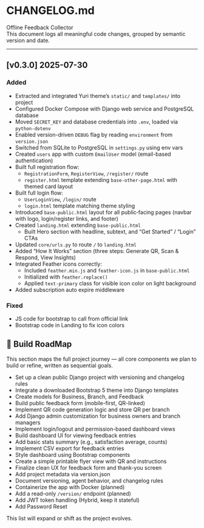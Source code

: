# CHANGELOG.md

Offline Feedback Collector  
This document logs all meaningful code changes, grouped by semantic version and date.

---

## [v0.3.0] 2025-07-30

### Added
- Extracted and integrated Yuri theme’s `static/` and `templates/` into project  
- Configured Docker Compose with Django web service and PostgreSQL database  
- Moved `SECRET_KEY` and database credentials into `.env`, loaded via `python-dotenv`  
- Enabled version-driven `DEBUG` flag by reading `environment` from `version.json`  
- Switched from SQLite to PostgreSQL in `settings.py` using env vars  
- Created `users` app with custom `EmailUser` model (email-based authentication)  
- Built full registration flow:  
  - `RegistrationForm`, `RegisterView`, `/register/` route  
  - `register.html` template extending `base-other-page.html` with themed card layout  
- Built full login flow:  
  - `UserLoginView`, `/login/` route  
  - `login.html` template matching theme styling
- Introduced `base-public.html` layout for all public‐facing pages (navbar with logo, login/register links, and footer)  
- Created `landing.html` extending `base-public.html`  
  - Built Hero section with headline, subtext, and “Get Started” / “Login” CTAs  
- Updated `core/urls.py` to route `/` to `landing.html`  
- Added “How It Works” section (three steps: Generate QR, Scan & Respond, View Insights)  
- Integrated Feather icons correctly:  
  - Included `feather.min.js` and `feather-icon.js` in `base-public.html`  
  - Initialized with `feather.replace()`  
  - Applied `text-primary` class for visible icon color on light background
- Added subscription auto expire middleware

### Fixed
- JS code for bootstrap to call from official link
- Bootstrap code in Landing to fix icon colors


## 🧭 Build RoadMap

This section maps the full project journey — all core components we plan to build or refine, written as sequential goals.

- Set up a clean public Django project with versioning and changelog rules
- Integrate a downloaded Bootstrap 5 theme into Django templates
- Create models for Business, Branch, and Feedback
- Build public feedback form (mobile-first, QR-linked)
- Implement QR code generation logic and store QR per branch
- Add Django admin customization for business owners and branch managers
- Implement login/logout and permission-based dashboard views
- Build dashboard UI for viewing feedback entries
- Add basic stats summary (e.g., satisfaction average, counts)
- Implement CSV export for feedback entries
- Style dashboard using Bootstrap components
- Create a simple printable flyer view with QR and instructions
- Finalize clean UX for feedback form and thank-you screen
- Add project metadata via version.json
- Document versioning, agent behavior, and changelog rules
- Containerize the app with Docker (planned)
- Add a read-only `/version/` endpoint (planned)
- Add JWT token handling (Hybrid, keep it stateful)
- Add Password Reset

This list will expand or shift as the project evolves.
